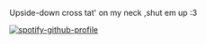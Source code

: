 Upside-down cross tat' on my neck ,shut em up :3

[![spotify-github-profile](https://spotify-github-profile.kittinanx.com/api/view?uid=31ur3rvxhhowpfmylc7wg7kdnpde&cover_image=true&theme=default&show_offline=false&background_color=121212&interchange=false)](https://github.com/kittinan/spotify-github-profile)
